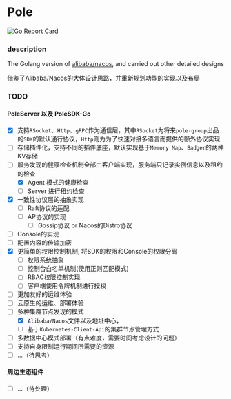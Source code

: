 # Pole

[![Go Report Card](https://goreportcard.com/badge/github.com/pole-group/conf)](https://goreportcard.com/report/github.com/pole-group/conf)

### description

The Golang version of [alibaba/nacos](https://github.com/alibaba/nacos), and carried out other detailed designs

借鉴了Alibaba/Nacos的大体设计思路，并重新规划功能的实现以及布局

### TODO

#### PoleServer 以及 PoleSDK-Go
- [x] 支持`RSocket`、`Http`、`gRPC`作为通信层，其中`RSocket`为将来`pole-group`出品的`SDK`的默认通行协议，`Http`则为为了快速对接多语言而提供的额外协议实现
- [ ] 存储插件化，支持不同的插件底座，默认实现基于`Memory Map`、`Badger`的两种KV存储
- [ ] 服务发现的健康检查机制全部由客户端实现，服务端只记录实例信息以及租约的检查
    - [x] Agent 模式的健康检查
    - [ ] Server 进行租约检查
- [x] 一致性协议层的抽象实现
    - [ ] Raft协议的适配
    - [ ] AP协议的实现
        - [ ] Gossip协议 or Nacos的Distro协议
- [ ] Console的实现
- [ ] 配置内容的传输加密
- [x] 更简单的权限控制机制, 将SDK的权限和Console的权限分离
  - [ ] 权限系统抽象
  - [ ] 控制台白名单机制(使用正则匹配模式)
  - [ ] RBAC权限控制实现
  - [ ] 客户端使用令牌机制进行授权
- [ ] 更加友好的运维体验
- [ ] 云原生的运维、部署体验
- [ ] 多种集群节点发现的模式
    - [x] `Alibaba/Nacos`文件以及地址中心，
    - [ ] 基于`Kubernetes-Client-Api`的集群节点管理方式
- [ ] 多数据中心模式部署（有点难度，需要时间考虑设计的问题）
- [ ] 支持自身限制运行期间所需要的资源
- [ ] ...（待思考）

#### 周边生态组件
- [ ] ...（待处理）
